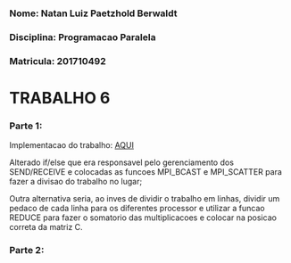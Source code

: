 ### Nome: Natan Luiz Paetzhold Berwaldt
### Disciplina: Programacao Paralela
### Matricula: 201710492

# TRABALHO 6

### Parte 1:

Implementacao do trabalho: [AQUI](t6.c)

Alterado if/else que era responsavel pelo gerenciamento dos SEND/RECEIVE e colocadas as funcoes MPI_BCAST e MPI_SCATTER para fazer a divisao do trabalho no lugar;

Outra alternativa seria, ao inves de dividir o trabalho em linhas, dividir um pedaco de cada linha para os diferentes processor e utilizar a funcao REDUCE para fazer o somatorio das multiplicacoes e colocar na posicao correta da matriz C.

### Parte 2:

